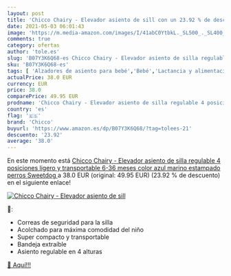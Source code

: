 ```yaml
---
layout: post
title: 'Chicco Chairy - Elevador asiento de sill con un 23.92 % de descuento'
date: 2021-05-03 06:01:43
image: 'https://m.media-amazon.com/images/I/41abC0YtbkL._SL500_._SL400_.jpg'
comments: true
category: ofertas
author: 'tole.es'
slug: 'B07Y3K6Q68-es Chicco Chairy - Elevador asiento de silla regulable 4...'
sku: 'B07Y3K6Q68-es'
tags: [ 'Alzadores de asiento para bebé','Bebé','Lactancia y alimentación','Tronas y asientos','chicco', ]
actualPrice: 38.0 EUR
currency: EUR
price: 38.0
comparePrice: 49.95 EUR
prodname: 'Chicco Chairy - Elevador asiento de silla regulable 4 posiciones  ligero y transportable  6-36 meses  color azul marino estampado perros  Sweetdog '
country: 'es'
flag: '🇪🇸'
brand: 'Chicco'
buyurl: 'https://www.amazon.es/dp/B07Y3K6Q68/?tag=tolees-21'
descuento: '23.92'
average: '38.0'
---
```


En este momento está [Chicco Chairy - Elevador asiento de silla regulable 4 posiciones  ligero y transportable  6-36 meses  color azul marino estampado perros  Sweetdog ](https://www.amazon.es/dp/B07Y3K6Q68/?tag=tolees-21) a 38.0 EUR (original: 49.95 EUR) (23.92 %  de descuento) en el siguiente enlace!

[![Chicco Chairy - Elevador asiento de sill](https://m.media-amazon.com/images/I/41abC0YtbkL._SL500_._SL400_.jpg)](https://www.amazon.es/dp/B07Y3K6Q68/?tag=tolees-21)

🔎:

- Correas de seguridad para la silla
- Acolchado para máxima comodidad del niño
- Super compacto y transportable
- Bandeja extraíble
- Asiento regulable en 4 alturas

[🛒 Aquí!!!](https://www.amazon.es/dp/B07Y3K6Q68/?tag=tolees-21)

